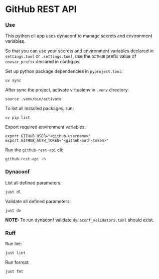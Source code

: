 # GitHub REST API

### Use

This python cli app uses dynaconf to manage secrets and environment variables.

So that you can use your secrets and environment variables declared in `settings.toml` or `.settings.toml`, use the `GITHUB` prefix value of `envvar_prefix` declared in config.py.

Set up python package dependencies in `pyproject.toml`:
```shell
uv sync
```

After sync the project, activate virtualenv in `.venv` directory:
```shell
source .venv/bin/activate
```

To list all installed packages, run:
```shell
uv pip list
```

Export required environment variables:
```shell
export GITHUB_USER="<github-username>"
export GITHUB_AUTH_TOKEN="<github-auth-token>"
```

Run the `github-rest-api` cli:
```shell
github-rest-api -h
```

### Dynaconf

List all defined parameters: 
```shell
just dl
```

Validate all defined parameters:
```shell
just dv
```

**NOTE:** To run dynaconf validate `dynaconf_validators.toml` should exist.

### Ruff

Run lint:
```shell
just lint
```

Run format:
```shell
just fmt
```
